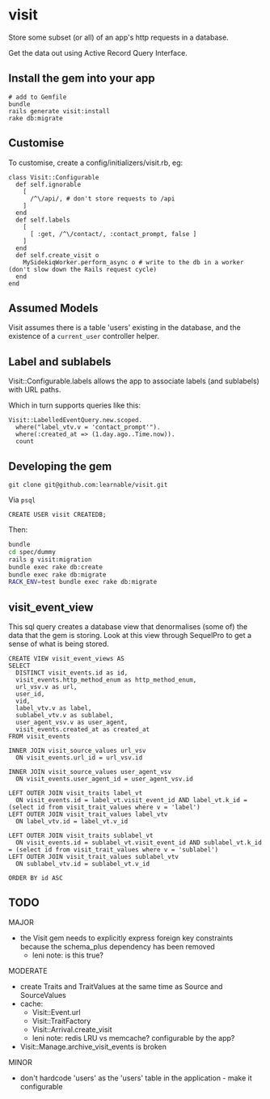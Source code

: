 visit
=====

Store some subset (or all) of an app's http requests in a database.

Get the data out using Active Record Query Interface.

Install the gem into your app
-----------------------------

    # add to Gemfile
    bundle
    rails generate visit:install
    rake db:migrate

Customise
---------

To customise, create a config/initializers/visit.rb, eg:

    class Visit::Configurable
      def self.ignorable
        [
          /^\/api/, # don't store requests to /api
        ]
      end
      def self.labels
        [
          [ :get, /^\/contact/, :contact_prompt, false ]
        ]
      end
      def self.create_visit o
        MySidekiqWorker.perform_async o # write to the db in a worker (don't slow down the Rails request cycle)
      end
    end

Assumed Models
--------------

Visit assumes there is a table 'users' existing in the database, and the
existence of a <code>current_user</code> controller helper.

Label and sublabels
-------------------
Visit::Configurable.labels allows the app to associate labels (and sublabels) with URL paths.

Which in turn supports queries like this:

    Visit::LabelledEventQuery.new.scoped.
      where("label_vtv.v = 'contact_prompt'").
      where(:created_at => (1.day.ago..Time.now)).
      count

Developing the gem
------------------

    git clone git@github.com:learnable/visit.git

Via <code>psql</code>
```psql
CREATE USER visit CREATEDB;
```

Then:
```bash
bundle
cd spec/dummy
rails g visit:migration
bundle exec rake db:create
bundle exec rake db:migrate
RACK_ENV=test bundle exec rake db:migrate
```

visit_event_view
----------------

This sql query creates a database view that denormalises (some of) the data that the gem is storing.
Look at this view through SequelPro to get a sense of what is being stored.

    CREATE VIEW visit_event_views AS
    SELECT
      DISTINCT visit_events.id as id,
      visit_events.http_method_enum as http_method_enum,
      url_vsv.v as url,
      user_id,
      vid,
      label_vtv.v as label,
      sublabel_vtv.v as sublabel,
      user_agent_vsv.v as user_agent,
      visit_events.created_at as created_at
    FROM visit_events
    
    INNER JOIN visit_source_values url_vsv
      ON visit_events.url_id = url_vsv.id
    
    INNER JOIN visit_source_values user_agent_vsv
      ON visit_events.user_agent_id = user_agent_vsv.id
    
    LEFT OUTER JOIN visit_traits label_vt
      ON visit_events.id = label_vt.visit_event_id AND label_vt.k_id = (select id from visit_trait_values where v = 'label')
    LEFT OUTER JOIN visit_trait_values label_vtv
      ON label_vtv.id = label_vt.v_id
    
    LEFT OUTER JOIN visit_traits sublabel_vt
      ON visit_events.id = sublabel_vt.visit_event_id AND sublabel_vt.k_id = (select id from visit_trait_values where v = 'sublabel')
    LEFT OUTER JOIN visit_trait_values sublabel_vtv
      ON sublabel_vtv.id = sublabel_vt.v_id
    
    ORDER BY id ASC

TODO
----
MAJOR
* the Visit gem needs to explicitly express foreign key constraints because the schema_plus dependency has been removed
  - leni note: is this true?

MODERATE
* create Traits and TraitValues at the same time as Source and SourceValues
* cache:
  - Visit::Event.url
  - Visit::TraitFactory
  - Visit::Arrival.create_visit
  - leni note: redis LRU vs memcache? configurable by the app?
* Visit::Manage.archive_visit_events is broken

MINOR
* don't hardcode 'users' as the 'users' table in the application - make it configurable
